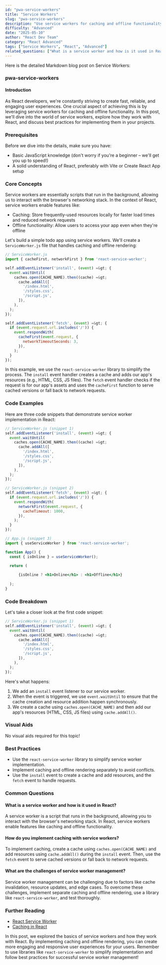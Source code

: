 ```yaml
---
id: "pwa-service-workers"
title: "Service Workers"
slug: "pwa-service-workers"
description: "Use service workers for caching and offline functionality."
difficulty: "Advanced"
date: "2025-05-10"
author: "React Dev Team"
category: "React Advanced"
tags: ["Service Workers", "React", "Advanced"]
related_questions: ["What is a service worker and how is it used in React?", "How do you implement caching with service workers?", "What are the challenges of service worker management?"]
---
```


Here is the detailed Markdown blog post on Service Workers:

### pwa-service-workers
#### Introduction
As React developers, we're constantly striving to create fast, reliable, and engaging user experiences. One crucial aspect of achieving this is by leveraging service workers for caching and offline functionality. In this post, we'll dive into the world of service workers, explore how they work with React, and discuss best practices for implementing them in your projects.

### Prerequisites
Before we dive into the details, make sure you have:

* Basic JavaScript knowledge (don't worry if you're a beginner – we'll get you up to speed!)
* A solid understanding of React, preferably with Vite or Create React App setup

### Core Concepts
Service workers are essentially scripts that run in the background, allowing us to interact with the browser's networking stack. In the context of React, service workers enable features like:

* Caching: Store frequently-used resources locally for faster load times and reduced network requests
* Offline functionality: Allow users to access your app even when they're offline

Let's build a simple todo app using service workers. We'll create a `ServiceWorker.js` file that handles caching and offline rendering:
```jsx
// ServiceWorker.js
import { cacheFirst, networkFirst } from 'react-service-worker';

self.addEventListener('install', (event) =&gt; {
  event.waitUntil(
    caches.open(CACHE_NAME).then((cache) =&gt;
      cache.addAll([
        '/index.html',
        '/styles.css',
        '/script.js',
      ]),
    ),
  );
});

self.addEventListener('fetch', (event) =&gt; {
  if (event.request.url.includes('/')) {
    event.respondWith(
      cacheFirst(event.request, {
        networkTimeoutSeconds: 3,
      }),
    );
  }
});
```
In this example, we use the `react-service-worker` library to simplify the process. The `install` event handler creates a cache and adds our app's resources (e.g., HTML, CSS, JS files). The `fetch` event handler checks if the request is for our app's assets and uses the `cacheFirst` function to serve cached versions or fall back to network requests.

### Code Examples
Here are three code snippets that demonstrate service worker implementation in React:

```jsx
// ServiceWorker.js (snippet 1)
self.addEventListener('install', (event) =&gt; {
  event.waitUntil(
    caches.open(CACHE_NAME).then((cache) =&gt;
      cache.addAll([
        '/index.html',
        '/styles.css',
        '/script.js',
      ]),
    ),
  );
});
```

```jsx
// ServiceWorker.js (snippet 2)
self.addEventListener('fetch', (event) =&gt; {
  if (event.request.url.includes('/')) {
    event.respondWith(
      networkFirst(event.request, {
        cacheTimeout: 1000,
      }),
    );
  }
});
```

```jsx
// App.js (snippet 3)
import { useServiceWorker } from 'react-service-worker';

function App() {
  const { isOnline } = useServiceWorker();

  return (
    
      {isOnline ? <h1>Online</h1> : <h1>Offline</h1>}
    
  );
}
```

### Code Breakdown
Let's take a closer look at the first code snippet:
```jsx
// ServiceWorker.js (snippet 1)
self.addEventListener('install', (event) =&gt; {
  event.waitUntil(
    caches.open(CACHE_NAME).then((cache) =&gt;
      cache.addAll([
        '/index.html',
        '/styles.css',
        '/script.js',
      ]),
    ),
  );
});
```
Here's what happens:

1. We add an `install` event listener to our service worker.
2. When the event is triggered, we use `event.waitUntil` to ensure that the cache creation and resource addition happen synchronously.
3. We create a cache using `caches.open(CACHE_NAME)` and then add our app's resources (HTML, CSS, JS files) using `cache.addAll()`.

### Visual Aids
No visual aids required for this topic!

### Best Practices

* Use the `react-service-worker` library to simplify service worker implementation.
* Implement caching and offline rendering separately to avoid conflicts.
* Use the `install` event to create a cache and add resources, and the `fetch` event to handle requests.

### Common Questions
#### What is a service worker and how is it used in React?
A service worker is a script that runs in the background, allowing you to interact with the browser's networking stack. In React, service workers enable features like caching and offline functionality.

#### How do you implement caching with service workers?
To implement caching, create a cache using `caches.open(CACHE_NAME)` and add resources using `cache.addAll()` during the `install` event. Then, use the `fetch` event to serve cached versions or fall back to network requests.

#### What are the challenges of service worker management?
Service worker management can be challenging due to factors like cache invalidation, resource updates, and edge cases. To overcome these challenges, implement separate caching and offline rendering, use a library like `react-service-worker`, and test thoroughly.

### Further Reading
* [React Service Worker](https://github.com/facebook/react-service-worker)
* [Caching in React](https://medium.com/@david.starr/caching-in-react-5b6c4f7e8a3c)

In this post, we explored the basics of service workers and how they work with React. By implementing caching and offline rendering, you can create more engaging and responsive user experiences for your users. Remember to use libraries like `react-service-worker` to simplify implementation and follow best practices for successful service worker management!
